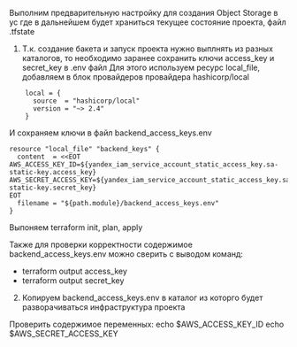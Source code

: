 Выполним предварительную настройку для создания Object Storage в yc где в дальнейшем будет храниться текущее состояние проекта, файл .tfstate

1) Т.к. создание бакета и запуск проекта нужно выплнять из разных каталогов, то необходимо заранее сохранить ключи access_key и secret_key в .env файл
Для этого используем ресурс local_file, добавляем в блок провайдеров провайдера hashicorp/local

```
    local = {
      source  = "hashicorp/local"
      version = "~> 2.4"
    }
```

И сохраняем ключи в файл backend_access_keys.env
```
resource "local_file" "backend_keys" {
  content  = <<EOT
AWS_ACCESS_KEY_ID=${yandex_iam_service_account_static_access_key.sa-static-key.access_key}
AWS_SECRET_ACCESS_KEY=${yandex_iam_service_account_static_access_key.sa-static-key.secret_key}
EOT
  filename = "${path.module}/backend_access_keys.env"
}
```

Выпоняем terraform init, plan, apply

Также для проверки корректности содержимое backend_access_keys.env можно сверить с выводом команд:
- terraform output access_key
- terraform output secret_key

2) Копируем backend_access_keys.env в каталог из которго будет разворачиваться инфраструктура проекта

Проверить содержимое переменных:
echo $AWS_ACCESS_KEY_ID
echo $AWS_SECRET_ACCESS_KEY

